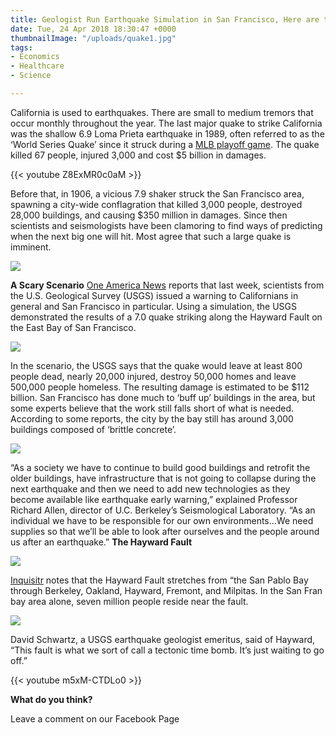 ```yaml
---
title: Geologist Run Earthquake Simulation in San Francisco, Here are the Results
date: Tue, 24 Apr 2018 18:30:47 +0000
thumbnailImage: "/uploads/quake1.jpg"
tags:
- Economics
- Healthcare
- Science

---
```

California is used to earthquakes. There are small to medium tremors that occur monthly throughout the year. The last major quake to strike California was the shallow 6.9 Loma Prieta earthquake in 1989, often referred to as the ‘World Series Quake’ since it struck during a [MLB playoff game](https://www.youtube.com/watch?v=Z8ExMR0c0aM). The quake killed 67 people, injured 3,000 and cost $5 billion in damages. 

{{< youtube Z8ExMR0c0aM >}}

Before that, in 1906, a vicious 7.9 shaker struck the San Francisco area, spawning a city-wide conflagration that killed 3,000 people, destroyed 28,000 buildings, and causing $350 million in damages. Since then scientists and seismologists have been clamoring to find ways of predicting when the next big one will hit. Most agree that such a large quake is imminent. 

[![](http://newsattorneys.staging.wpengine.com/wp-content/uploads/2018/04/SFQuake.jpg)](http://newsattorneys.staging.wpengine.com/wp-content/uploads/2018/04/SFQuake.jpg) 

**A Scary Scenario** [One America News](http://www.oann.com/scientists-predict-possible-devastating-earthquake-in-san-francisco-bay-area/) reports that last week, scientists from the U.S. Geological Survey (USGS) issued a warning to Californians in general and San Francisco in particular. Using a simulation, the USGS demonstrated the results of a 7.0 quake striking along the Hayward Fault on the East Bay of San Francisco. 

[![](http://newsattorneys.staging.wpengine.com/wp-content/uploads/2018/04/hayward-fault.png)](http://newsattorneys.staging.wpengine.com/wp-content/uploads/2018/04/hayward-fault.png) 

In the scenario, the USGS says that the quake would leave at least 800 people dead, nearly 20,000 injured, destroy 50,000 homes and leave 500,000 people homeless. The resulting damage is estimated to be $112 billion. San Francisco has done much to ‘buff up’ buildings in the area, but some experts believe that the work still falls short of what is needed. According to some reports, the city by the bay still has around 3,000 buildings composed of ‘brittle concrete’. 

[![](http://newsattorneys.staging.wpengine.com/wp-content/uploads/2018/04/quake1.jpg)](http://newsattorneys.staging.wpengine.com/wp-content/uploads/2018/04/quake1.jpg) 

“As a society we have to continue to build good buildings and retrofit the older buildings, have infrastructure that is not going to collapse during the next earthquake and then we need to add new technologies as they become available like earthquake early warning,” explained Professor Richard Allen, director of U.C. Berkeley’s Seismological Laboratory. “As an individual we have to be responsible for our own environments…We need supplies so that we’ll be able to look after ourselves and the people around us after an earthquake.” **The Hayward Fault** 

[![](http://newsattorneys.staging.wpengine.com/wp-content/uploads/2018/04/quake.jpg)](http://newsattorneys.staging.wpengine.com/wp-content/uploads/2018/04/quake.jpg) 

[Inquisitr](https://www.inquisitr.com/4871429/possible-san-francisco-earthquake-could-kill-hundreds-expert-says/?utm_source=feedburner&utm_medium=feed&utm_campaign=Feed%3A+google%2FyDYq+%28The+Inquisitr+-+News%29) notes that the Hayward Fault stretches from “the San Pablo Bay through Berkeley, Oakland, Hayward, Fremont, and Milpitas. In the San Fran bay area alone, seven million people reside near the fault. 

[![](http://newsattorneys.staging.wpengine.com/wp-content/uploads/2018/04/hayward.jpg)](http://newsattorneys.staging.wpengine.com/wp-content/uploads/2018/04/hayward.jpg) 

David Schwartz, a USGS earthquake geologist emeritus, said of Hayward, “This fault is what we sort of call a tectonic time bomb. It’s just waiting to go off.” 

{{< youtube m5xM-CTDLo0 >}}

**What do you think?**

Leave a comment on our Facebook Page